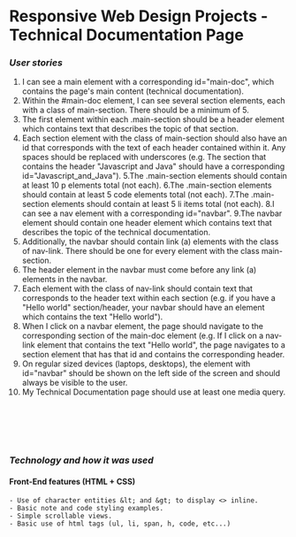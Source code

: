 # Responsive Web Design Projects - Technical Documentation Page

### _User stories_

1. I can see a main element with a corresponding id="main-doc", which contains the page's main content (technical documentation).
2. Within the #main-doc element, I can see several section elements, each with a class of main-section. There should be a minimum of 5.
3. The first element within each .main-section should be a header element which contains text that describes the topic of that section.
4. Each section element with the class of main-section should also have an id that corresponds with the text of each header contained within it. Any spaces should be replaced with underscores (e.g. The section that contains the header "Javascript and Java" should have a corresponding id="Javascript_and_Java").
5.The .main-section elements should contain at least 10 p elements total (not each).
6.The .main-section elements should contain at least 5 code elements total (not each).
7.The .main-section elements should contain at least 5 li items total (not each).
8.I can see a nav element with a corresponding id="navbar".
9.The navbar element should contain one header element which contains text that describes the topic of the technical documentation.
10. Additionally, the navbar should contain link (a) elements with the class of nav-link. There should be one for every element with the class main-section.
11. The header element in the navbar must come before any link (a) elements in the navbar.
12. Each element with the class of nav-link should contain text that corresponds to the header text within each section (e.g. if you have a "Hello world" section/header, your navbar should have an element which contains the text "Hello world").
13. When I click on a navbar element, the page should navigate to the corresponding section of the main-doc element (e.g. If I click on a nav-link element that contains the text "Hello world", the page navigates to a section element that has that id and contains the corresponding header.
14. On regular sized devices (laptops, desktops), the element with id="navbar" should be shown on the left side of the screen and should always be visible to the user.
15. My Technical Documentation page should use at least one media query.

  <br>
  <br>
  <br>
  <br>

### _Technology and how it was used_

#### Front-End features (HTML + CSS)

    - Use of character entities &lt; and &gt; to display <> inline.
    - Basic note and code styling examples.
    - Simple scrollable views.
    - Basic use of html tags (ul, li, span, h, code, etc...)
    
